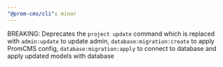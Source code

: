 ```yaml
---
"@prom-cms/cli": minor
---
```


BREAKING: Deprecates the `project update` command which is replaced with `admin:update` to update admin, `database:migration:create` to apply PromCMS config, `database:migration:apply` to connect to database and apply updated models with database
